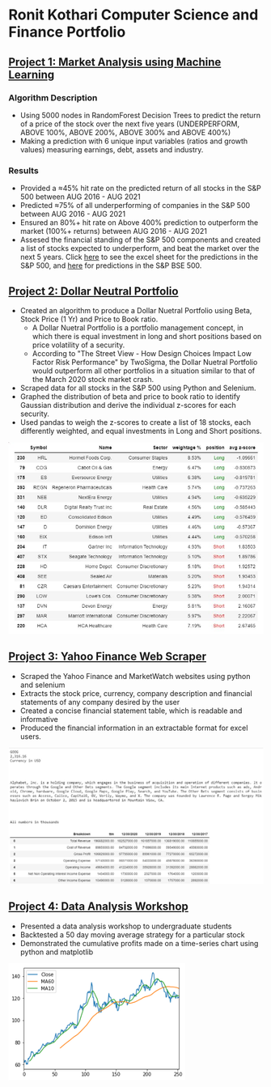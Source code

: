 # Ronit Kothari Computer Science and Finance Portfolio
## [Project 1: Market Analysis using Machine Learning](https://github.com/rontik2002/Stock_Market_Analysis_Machine_Learning.git)
### Algorithm Description
* Using 5000 nodes in RandomForest Decision Trees to predict the return of a price of the stock over the next five years (UNDERPERFORM, ABOVE 100%, ABOVE 200%, ABOVE 300% and  ABOVE 400%)
* Making a prediction with 6 unique input variables (ratios and growth values) measuring earnings, debt, assets and industry. 

### Results
* Provided a ≈45% hit rate on the predicted return of all stocks in the S&P 500 between AUG 2016 - AUG 2021
* Predicted ≈75% of all underperforming  of companies in the S&P 500 between AUG 2016 - AUG 2021
* Ensured an 80%+ hit rate on Above 400% prediction to outperform the market (100%+ returns) between AUG 2016 - AUG 2021
* Assesed the financial standing of the S&P 500 components and created a list of stocks expected to underperform, and beat the market over the next 5 years. Click 
[here](https://github.com/rontik2002/Stock_Market_Analysis_Machine_Learning/blob/main/countOfPredictedValues.xlsx) to see the excel sheet for the predictions in the S&P 500, and [here](https://github.com/rontik2002/Stock_Market_Analysis_Machine_Learning/blob/main/countOfPredictedValuesIndia.xlsx) for predictions in the S&P BSE 500.

## [Project 2: Dollar Neutral Portfolio](https://github.com/rontik2002/Dollar_Neutral_Portfolio.git)
* Created an algorithm to produce a Dollar Nuetral Portfolio using Beta, Stock Price (1 Yr) and Price to Book ratio.
  * A Dollar Nuetral Portfolio is a portfolio management concept, in which there is equal investment in long and short positions based on price volatility of a security.
  * According to "The Street View - How Design Choices Impact Low Factor Risk Performance" by TwoSigma, the Dollar Nuetral Portfolio would outperform all other portfolios in a situation similar to that of the March 2020 stock market crash. 
* Scraped data for all stocks in the S&P 500 using Python and Selenium.
* Graphed the distribution of beta and price to book ratio to identify Gaussian distribution and derive the individual z-scores for each security. 
* Used pandas to weigh the z-scores to create a list of 18 stocks, each differently weighted, and equal investments in Long and Short positions.

<img src="images/Final Portfolio.JPG" alt="drawing" width="550"/>

## [Project 3: Yahoo Finance Web Scraper](https://github.com/rontik2002/Yahoo_Finance_Webscraper.git)
* Scraped the Yahoo Finance and MarketWatch websites using python and selenium 
* Extracts the stock price, currency, company description and financial statements of any company desired by the user
* Created a concise financial statement table, which is readable and informative
* Produced the financial information in an extractable format for excel users. 

<img src="images/google.JPG" alt="drawing" width="550"/>


## [Project 4: Data Analysis Workshop](https://github.com/rontik2002/Data_Analysis_Workshop.git)
* Presented a data analysis workshop to undergraduate students
* Backtested a 50 day moving average strategy for a particular stock
* Demonstrated the cumulative profits made on a time-series chart using python and matplotlib

<img src="images/download.png" alt="drawing" width="350"/>


